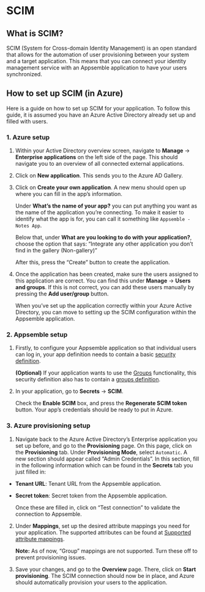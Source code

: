 # SCIM

## What is SCIM?

SCIM (System for Cross-domain Identity Management) is an open standard that allows for the
automation of user provisioning between your system and a target application. This means that you
can connect your identity management service with an Appsemble application to have your users
synchronized.

## How to set up SCIM (in Azure)

Here is a guide on how to set up SCIM for your application. To follow this guide, it is assumed you
have an Azure Active Directory already set up and filled with users.

### 1. Azure setup

1. Within your Active Directory overview screen, navigate to **Manage** -> **Enterprise
   applications** on the left side of the page. This should navigate you to an overview of all
   connected external applications.

2. Click on **New application**. This sends you to the Azure AD Gallery.

3. Click on **Create your own application**. A new menu should open up where you can fill in the
   app’s information.

   Under **What’s the name of your app?** you can put anything you want as the name of the
   application you’re connecting. To make it easier to identify what the app is for, you can call it
   something like `Appsemble - Notes App`.

   Below that, under **What are you looking to do with your application?**, choose the option that
   says: “Integrate any other application you don’t find in the gallery (Non-gallery)”

   After this, press the “Create” button to create the application.

4. Once the application has been created, make sure the users assigned to this application are
   correct. You can find this under **Manage** -> **Users and groups**. If this is not correct, you
   can add these users manually by pressing the **Add user/group** button.

   When you’ve set up the application correctly within your Azure Active Directory, you can move to
   setting up the SCIM configuration within the Appsemble application.

### 2. Appsemble setup

1. Firstly, to configure your Appsemble application so that individual users can log in, your app
   definition needs to contain a basic
   [security definition](../02-core-concepts/security.md#security-definition).

   **(Optional)** If your application wants to use the [Groups](../02-guides/groups.md)
   functionality, this security definition also has to contain a
   [groups definition](../02-guides/security.md#groups).

2. In your application, go to **Secrets** -> **SCIM**.

   Check the **Enable SCIM** box, and press the **Regenerate SCIM token** button. Your app’s
   credentials should be ready to put in Azure.

### 3. Azure provisioning setup

1. Navigate back to the Azure Active Directory’s Enterprise application you set up before, and go to
   the **Provisioning** page. On this page, click on the **Provisioning** tab. Under **Provisioning
   Mode**, select `Automatic`. A new section should appear called “Admin Credentials”. In this
   section, fill in the following information which can be found in the **Secrets** tab you just
   filled in:

- **Tenant URL**: Tenant URL from the Appsemble application.
- **Secret token**: Secret token from the Appsemble application.

  Once these are filled in, click on “Test connection” to validate the connection to Appsemble.

2. Under **Mappings**, set up the desired attribute mappings you need for your application. The
   supported attributes can be found at
   [Supported attribute mappings](../04-development/SCIM-development.md#supported-attribute-mappings).

   **Note:** As of now, “Group” mappings are not supported. Turn these off to prevent provisioning
   issues.

3. Save your changes, and go to the **Overview** page. There, click on **Start provisioning**. The
   SCIM connection should now be in place, and Azure should automatically provision your users to
   the application.
